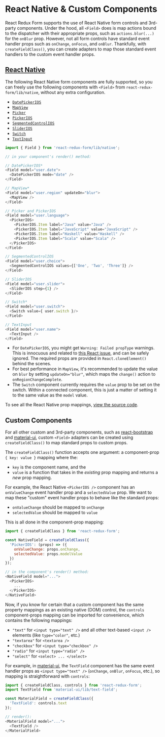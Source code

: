 # React Native & Custom Components

React Redux Form supports the use of React Native form controls and 3rd-party components. Under the hood, all `<Field>` does is map actions bound to the dispatcher with their appropriate props, such as `actions.blur(...)` for the `onBlur` prop. However, not all form controls have standard event handler props such as `onChange`, `onFocus`, and `onBlur`. Thankfully, with `createFieldClass()`, you can create adapters to map those standard event handlers to the custom event handler props.

## [React Native](http://facebook.github.io/react-native/)

The following React Native form components are fully supported, so you can freely use the following components with `<Field>` from `react-redux-form/lib/native`, without any extra configuration.

- [`DatePickerIOS`](https://facebook.github.io/react-native/docs/datepickerios.html#content)
- [`MapView`](https://facebook.github.io/react-native/docs/mapview.html#content)
- [`Picker`](https://facebook.github.io/react-native/docs/picker.html#content)
- [`PickerIOS`](https://facebook.github.io/react-native/docs/pickerios.html#content)
- [`SegmentedControlIOS`](https://facebook.github.io/react-native/docs/segmentedcontrolios.html#content)
- [`SliderIOS`](https://facebook.github.io/react-native/docs/sliderios.html#content)
- [`Switch`](https://facebook.github.io/react-native/docs/switch.html#content)
- [`TextInput`](https://facebook.github.io/react-native/docs/textinput.html#content)

```js
import { Field } from 'react-redux-form/lib/native';

// in your component's render() method:

// DatePickerIOS*
<Field model="user.date">
  <DatePickerIOS mode="date" />
</Field>

// MapView*
<Field model="user.region" updateOn="blur">
  <MapView />
</Field>

// Picker and PickerIOS
<Field model="user.language">
  <PickerIOS>
    <PickerIOS.Item label="Java" value="Java" />
    <PickerIOS.Item label="JavaScript" value="JavaScript" />
    <PickerIOS.Item label="Haskell" value="Haskell" />
    <PickerIOS.Item label="Scala" value="Scala" />
  </PickerIOS>
</Field>

// SegmentedControlIOS
<Field model="user.choice">
  <SegmentedControlIOS values={['One', 'Two', 'Three']} />
</Field>

// SliderIOS
<Field model="user.slider">
  <SliderIOS step={1} />
</Field>

// Switch*
<Field model="user.switch">
  <Switch value={ user.switch }/>
</Field>

// TextInput
<Field model="user.name">
  <TextInput />
</Field>
```

- For `DatePickerIOS`, you might get `Warning: Failed propType` warnings. This is innocuous and related to [this React issue](https://github.com/facebook/react/issues/4494), and can be safely ignored. The required props are provided in `React.cloneElement()` behind the scenes.
- For best performance in `MapView`, it's recommended to update the value on `blur` by setting `updateOn="blur"`, which maps the `change()` action to `onRegionChangeComplete`.
- The `Switch` component currently requires the `value` prop to be set on the switch. Within a connected component, this is just a matter of setting it to the same value as the `model` value.

To see all the React Native prop mappings, [view the source code](https://github.com/davidkpiano/react-redux-form/blob/master/src/native/index.js).

## Custom Components

For all other custom and 3rd-party components, such as [react-bootstrap](https://react-bootstrap.github.io/) and [material-ui](http://www.material-ui.com/#/), custom `<Field>` adapters can be created using `createFieldClass()` to map standard props to custom props.

The `createFieldClass()` function accepts one argument: a component-prop `{ key: value }` mapping where the:

- `key` is the component name, and the
- `value` is a function that takes in the _existing_ prop mapping and returns a _new_ prop mapping.

For example, the React Native `<PickerIOS />` component has an `onValueChange` event handler prop and a `selectedValue` prop. We want to map these "custom" event handler props to behave like the standard props:

- `onValueChange` should be mapped to `onChange`
- `selectedValue` should be mapped to `value`

This is all done in the component-prop mapping:

```js
import { createFieldClass } from 'react-redux-form';

const NativeField = createFieldClass({
  'PickerIOS': (props) => ({
    onValueChange: props.onChange,
    selectedValue: props.modelValue
  })
});

// in the component's render() method:
<NativeField model="...">
  <PickerIOS>
    ...
  </PickerIOS>
</NativeField>
```

Now, if you know for certain that a custom component has the same property mappings as an existing native (DOM) control, the `controls` component-props mapping can be imported for convenience, which contains the following mappings:

- `"text"` for `<input type="text" />` and all other text-based `<input />` elements (like `type="color"`, etc.)
- `"textarea"` for `<textarea />`
- `"checkbox"` for `<input type="checkbox" />`
- `"radio"` for `<input type="radio" />`
- `"select"` for `<select> ... </select>`

For example, in [material-ui](http://www.material-ui.com/#/), the `TextField` component has the same event handler props as `<input type="text" />` (`onChange`, `onBlur`, `onFocus`, etc.), so mapping is straightforward with `controls`:

```js
import { createFieldClass, controls } from 'react-redux-form';
import TextField from 'material-ui/lib/text-field';

const MaterialField = createFieldClass({
  'TextField': controls.text
});

// render():
<MaterialField model="...">
  <TextField />
</MaterialField>
```